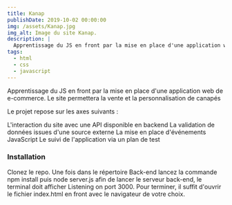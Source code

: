 ```yaml
---
title: Kanap
publishDate: 2019-10-02 00:00:00
img: /assets/Kanap.jpg
img_alt: Image du site Kanap.
description: |
  Apprentissage du JS en front par la mise en place d'une application web de e-commerce. Le site permettera la vente et la personnalisation de canapés.
tags:
  - html  
  - css
  - javascript
---
```


Apprentissage du JS en front par la mise en place d'une application web de e-commerce. Le site permettera la vente et la personnalisation de canapés

Le projet repose sur les axes suivants :

L'interaction du site avec une API disponible en backend
La validation de données issues d'une source externe
La mise en place d'événements JavaScript
Le suivi de l'application via un plan de test

### Installation

Clonez le repo. Une fois dans le répertoire Back-end lancez la commande npm install puis node server.js afin de lancer le serveur back-end, le terminal doit afficher Listening on port 3000. Pour terminer, il suffit d'ouvrir le fichier index.html en front avec le navigateur de votre choix.